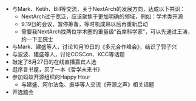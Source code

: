 - 与Mark、Ketih、Bill等交流，关于NextArch的发展方向，达成以下共识：
	- NextArch过于宽泛，应该聚焦于更加明确的领域，例如：学术类开源
	- 9.19日的会议，暂停筹备，等时机成熟以后再重新启动
	- 需要我NextArch找两位学术圈的重量级“首席科学家”，可以先通过王涛，约一下王院士
- 与Mark、建盛等人，讨论10月19日的《多元合作峰会》，结识了郭子兴
- 与波波、建盛等人，讨论COSCon、KCC等话题
- 敲定了8月27日的在线直播嘉宾人选
- 逛序言书屋，买了一本《哲学未来书》
- 参加蚂蚁开源组织的Happy Hour
	- 与建盛、阿尔法兔、振华等人交流《开源之声》相关话题
- 开选题会